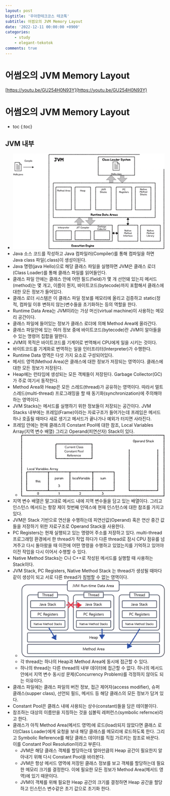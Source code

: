 ```yaml
---
layout: post
bigtitle: '우아한테크코스 테코톡'
subtitle: 어썸오의 JVM Memory Layout
date: '2022-12-11 00:00:00 +0900'
categories:
    - study
    - elegant-tekotok
comments: true
---
```


# 어썸오의 JVM Memory Layout 
[https://youtu.be/GU254H0N93Y](https://youtu.be/GU254H0N93Y)

# 어썸오의 JVM Memory Layout
* toc
{:toc}

## JVM 내부
+ ![img.png](../../../assets/img/elegant-tekotok/AwesomeO-JVM-Memory-Layout.png)
+ Java 소스 코드를 작성하고 Java 컴파일러(Compiler)를 통해 컴파일을 하면 Java class 파일(.class)이 생성이된다. 
+ Java 명령(java Hello)으로 해당 클래스 파일을 실행하면 JVM은 클래스 로더(Class Loader)를 통해 클래스 파일를 읽어들인다. 
+ 클래스 파일 안에는 클래스 안에 어떤 필드(field)가 몇 개 선언돼 있는지 메서드(method)는 몇 개고, 이름이 뭔지, 바이트코드(bytecode)까지 포함해서 클래스에 대한 모든 정보가 들어있다.
+ 클래스 로더 시스템은 이 클래스 파일 정보를 메모리에 올리고 검증하고 static(정적, 컴파일 이후 변하지 않는)변수들을 초기화하는 등의 역할을 한다. 
+ Runtime Data Area는 JVM이라는 가상 머신(virtual machine)이 사용하는 메모리 공간이다. 
+ 클래스 파일에 들어있는 정보가 클래스 로더에 의해 Method Area에 올라간다. 
+ 클래스 파일안에 있는 여러 정보 중에 바이트코드(bytecode)란 JVM이 알아들을 수 있는 명령어 집합을 말한다.
+ JVM의 목적은 바이트코드를 기계어로 번역해서 CPU에게 일을 시키는 것이다.
+ 바이트코드를 기계화로 변역하는 일을 인터프리터(Interpreter)가 수행한다.
+ Runtime Data 영역은 다섯 가지 요소로 구성되어있다.
+ 메서드 영역(Method Area)은 클래스에 대한 정보가 저장되는 영역이다. 클래스에 대한 모든 정보가 저장된다. 
+ Heap에는 런타임에 생성되는 모든 객체들이 저장된다. Garbage Collector(GC)가 주로 여기서 동작한다. 
+ Method Area와 Heap은 모든 스레드(thread)가 공유하는 영역이다. 따라서 멀트스레드(multi-thread) 프로그래밍을 할 때 동기화(synchronization)에 주의해야 하는 영역이다. 
+ JVM Stacks는 메서드를 실행하기 위한 정보들이 저장되는 공간이다. JVM Stacks 내부에는 프레임(Frame)이라는 자료구조가 들어가는데 프레임은 메서드 하나 호출될 때마다 새로 생기고 메서드가 끝나가나 예외가 터지면 사라진다. 
+ 프레임 안에는 현재 클래스의 Constant Pool에 대한 참조, Local Variables Array(지역 변수 배열) 그리고 Operand(피연산자) Stack이 있다.  
  + ![img.png](../../../assets/img/elegant-tekotok/AwesomeO-JVM-Memory-Layout2.png)
+ 지역 변수 배열은 말그대로 메서드 내에 지역 변수들을 담고 있는 배열이다. 그리고 인스턴스 메서드는 항장 제이 첫번째 인덱스에 현재 인스턴스에 대한 참조를 가지고 있다. 
+ JVM은 Stack 기반으로 연산을 수행하는데 피연산값(Operand) 혹은 연산 중간 값들을 저장하기 위한 자료구조로 Operand Stack을 사용한다. 
+ PC Registers는 현재 실행되고 있는 명령어 주소를 저장하고 있다. multi-thread 프로그래밍 환경에서 한 thread가 작업 하다가 다른 thread로 잠시 CPU 점유를 넘겨주고 다시 돌아왔을 때 이전에 어떤 명령을 수행하고 있었는지를 
기억하고 있어야 이전 작업을 다시 이어서 수행할 수 있다. 
+ Native Method Stacks는 C나 C++로 작성된 메서드를 실행할 때 사용하는 Stack이다. 
+ JVM Stack, PC Registers, Native Method Stack 는 thread가 생성될 때마다 같이 생성이 되고 서로 다른 thread가 침범할 수 없는 영역이다. 
  + ![img.png](../../../assets/img/elegant-tekotok/AwesomeO-JVM-Memory-Layout3.png)
  + 각 thread는 하나의 Heap과 Method Area에 동시에 접근할 수 있다. 
  + 하나의 thread는 다른 thread의 내부 데이터에 접근할 수 없다. 하나의 메서드 안에서 지역 변수 동시성 문제(Concurrency Problem)를 걱정하지 않아도 되는 이유이다.
+ 클래스 파일에는 클래스 파일의 버전 정보, 접근 제어자(access modifier), 슈퍼 클래스(supper class), 선언되 필드, 메서드 등 해당 클래스의 모든 정보가 담겨 있다. 
+ Constant Pool은 클래스 내에 사용되는 상수(constant)들을 담은 테이블이다. 
+ 참조하는 대상의 이름만을 지칭하는 것을 심볼릭 레퍼런스(symbolic refernce)라고 한다. 
+ 클래스가 아직 Method Area(메서드 영역)에 로드(load)되지 않았다면 클래스 로더(Class Loader)에게 요청을 보내 해당 클래스를 메모리에 로드하도록 한다. 
그리고 Symbolic Reference를 해당 클래스 데이터를 직접 가르키는 참조로 바꾼다. 이를 Constant Pool Resolution이라고 부른다.
  + JVM은 해당 클래스 객체를 할당하는데 얼마만큼의 Heap 공간이 필요한지 알아내기 위해 다시 Constant Pool을 바라본다. 
  + JVM은 항상 메서드 영역에 저장된 클래스 정보를 보고 객체를 할당하는데 필요한 메모리 크기를 결정한다. 이에 필요한 모든 정보가 Method Area(메서드 영역)에 있기 때문이다. 
  + JVM이 객체를 위해 필요한 Heap 공간의 크기를 결정하면 Heap 공간을 할당하고 인스턴스 변수같은 초기 값으로 초기화 한다. 
